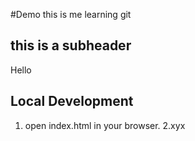 #Demo
this is me learning git
## this is a subheader
Hello

## Local Development
1. open index.html in your browser.
2.xyx